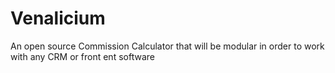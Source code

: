 # Venalicium
An open source Commission Calculator that will be modular in order to work with any CRM or front ent software
